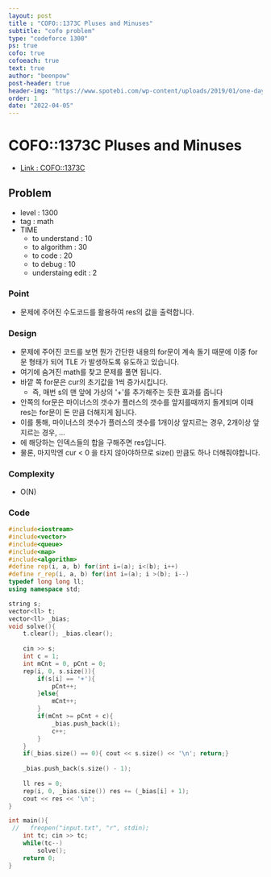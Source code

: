 ```yaml
---
layout: post
title : "COFO::1373C Pluses and Minuses"
subtitle: "cofo problem"
type: "codeforce 1300"
ps: true
cofo: true
cofoeach: true
text: true
author: "beenpow"
post-header: true
header-img: "https://www.spotebi.com/wp-content/uploads/2019/01/one-day-day-one-workout-motivation-spotebi.jpg"
order: 1
date: "2022-04-05"
---
```

# COFO::1373C Pluses and Minuses
- [Link : COFO::1373C](https://codeforces.com/problemset/problem/1373/C)


## Problem 

- level :  1300
- tag : math
- TIME
  - to understand    : 10
  - to algorithm     : 30
  - to code          : 20
  - to debug         : 10
  - understaing edit : 2

### Point
- 문제에 주어진 수도코드를 활용하여 res의 값을 출력합니다.

### Design
- 문제에 주어진 코드를 보면 뭔가 간단한 내용의 for문이 계속 돌기 때문에 이중 for문 형태가 되어 TLE 가 발생하도록 유도하고 있습니다.
- 여기에 숨겨진 math를 찾고 문제를 풀면 됩니다.
- 바깥 쪽 for문은 cur의 초기값을 1씩 증가시킵니다.
  - 즉, 매번 s의 맨 앞에 가상의 '+'를 추가해주는 듯한 효과를 줍니다
- 안쪽의 for문은 마이너스의 갯수가 플러스의 갯수를 앞지를때까지 돌게되며 이때 res는 for문이 돈 만큼 더해지게 됩니다.
- 이를 통해, 마이너스의 갯수가 플러스의 갯수를 1개이상 앞지르는 경우, 2개이상 앞지르는 경우, ...
- 에 해당하는 인덱스들의 합을 구해주면 res입니다.
- 물론, 마지막엔 cur < 0 을 타지 않아야하므로 size() 만큼도 하나 더해줘야합니다.

### Complexity
- O(N)

### Code

```cpp
#include<iostream>
#include<vector>
#include<queue>
#include<map>
#include<algorithm>
#define rep(i, a, b) for(int i=(a); i<(b); i++)
#define r_rep(i, a, b) for(int i=(a); i >(b); i--)
typedef long long ll;
using namespace std;

string s;
vector<ll> t;
vector<ll> _bias;
void solve(){
    t.clear(); _bias.clear();
    
    cin >> s;
    int c = 1;
    int mCnt = 0, pCnt = 0;
    rep(i, 0, s.size()){
        if(s[i] == '+'){
            pCnt++;
        }else{
            mCnt++;
        }
        if(mCnt >= pCnt + c){
            _bias.push_back(i);
            c++;
        }
    }
    if(_bias.size() == 0){ cout << s.size() << '\n'; return;}
    
    _bias.push_back(s.size() - 1);
    
    ll res = 0;
    rep(i, 0, _bias.size()) res += (_bias[i] + 1);
    cout << res << '\n';
}

int main(){
 //   freopen("input.txt", "r", stdin);
    int tc; cin >> tc;
    while(tc--)
        solve();
    return 0;
}
```
